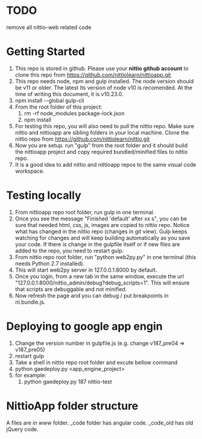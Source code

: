 # TODO

remove all nittio-web related code

# Getting Started

1. This repo is stored in github. Please use your **nittio github account** to clone this repo from https://github.com/nittiolearn/nittioapp.git
1. This repo needs node, npm and gulp installed. The node version should be v11 or older. The latest lts version of node v10 is recomended. At the time of writing this document, it is v10.23.0. 
1. npm install --global gulp-cli
1. From the root folder of this project:
   1. rm -rf node_modules package-lock.json
   1. npm install
1. For testing this repo, you will also need to pull the nittio repo. Make sure nittio and nittioapp are sibling folders in your local machine. Clone the nittio repo from https://github.com/nittiolearn/nittio.git
1. Now you are setup. run "gulp" from the root folder and it should build the nittioapp project and copy required bundled/minified files to nittio repo.
1. It is a good idea to add nittio and nittioapp repos to the same visual code workspace.

# Testing locally
1. From nittioapp repo root folder, run gulp in one terminal. 
1. Once you see the message "Finished 'default' after xx s", you can be sure that needed html, css, js, images are copied to nittio repo. Notice what has changed in the nittio repo (changes in git view). Gulp keeps watching for changes and will keep building automatically as you save your code. If there is change in the gulpfile itself or if new files are added to the repo, you need to restart gulp.
1. From nittio repo root folder, run "python web2py.py" in one terminal (this needs Python 2.7 installed).
1. This will start web2py server in 127.0.0.1:8000 by default.
1. Once you login, from a new tab in the same window, execute the url "127.0.0.1:8000/nittio_admin/debug?debug_scripts=1". This will ensure that scripts are debuggable and not minified. 
1. Now refresh the page and you can debug / put breakpoints in nl.bundle.js.

# Deploying to google app engin
1. Change the version number in gulpfile.js (e.g. change v187_pre04 => v187_pre05)
1. restart gulp
1. Take a shell in nittio repo root folder and excute bellow command
1. python gaedeploy.py <version> <app_engine_project>
1. for example:
   1. python gaedeploy.py 187 nittio-test

# NittioApp folder structure

A files are in www folder. _code folder has angular code. _code_old has old jQuery code.





